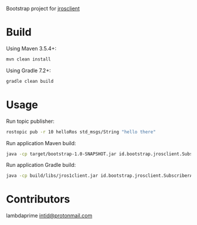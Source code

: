 Bootstrap project for [jrosclient](https://github.com/lambdaprime/jrosclient)

# Build

Using Maven 3.5.4+:

``` bash
mvn clean install
```

Using Gradle 7.2+:

``` bash
gradle clean build
```

# Usage

Run topic publisher:

``` bash
rostopic pub -r 10 helloRos std_msgs/String "hello there"
```

Run application Maven build:

``` bash
java -cp target/bootstrap-1.0-SNAPSHOT.jar id.bootstrap.jrosclient.SubscriberApp
```

Run application Gradle build:

``` bash
java -cp build/libs/jros1client.jar id.bootstrap.jrosclient.SubscriberApp
```

# Contributors

lambdaprime <intid@protonmail.com>
